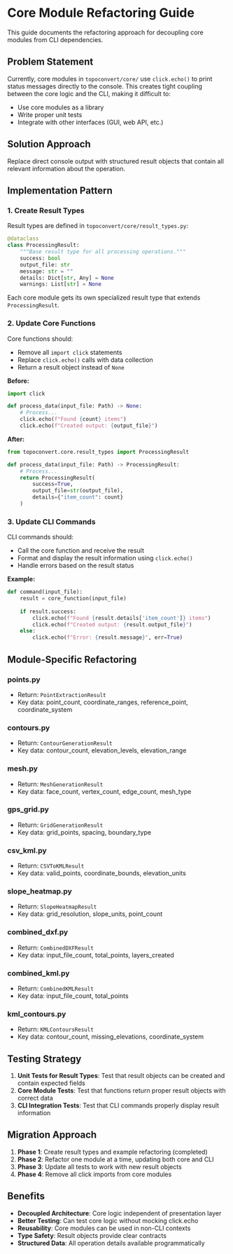 # Core Module Refactoring Guide

This guide documents the refactoring approach for decoupling core modules from CLI dependencies.

## Problem Statement

Currently, core modules in `topoconvert/core/` use `click.echo()` to print status messages directly to the console. This creates tight coupling between the core logic and the CLI, making it difficult to:
- Use core modules as a library
- Write proper unit tests
- Integrate with other interfaces (GUI, web API, etc.)

## Solution Approach

Replace direct console output with structured result objects that contain all relevant information about the operation.

## Implementation Pattern

### 1. Create Result Types

Result types are defined in `topoconvert/core/result_types.py`:

```python
@dataclass
class ProcessingResult:
    """Base result type for all processing operations."""
    success: bool
    output_file: str
    message: str = ""
    details: Dict[str, Any] = None
    warnings: List[str] = None
```

Each core module gets its own specialized result type that extends `ProcessingResult`.

### 2. Update Core Functions

Core functions should:
- Remove all `import click` statements
- Replace `click.echo()` calls with data collection
- Return a result object instead of `None`

**Before:**
```python
import click

def process_data(input_file: Path) -> None:
    # Process...
    click.echo(f"Found {count} items")
    click.echo(f"Created output: {output_file}")
```

**After:**
```python
from topoconvert.core.result_types import ProcessingResult

def process_data(input_file: Path) -> ProcessingResult:
    # Process...
    return ProcessingResult(
        success=True,
        output_file=str(output_file),
        details={"item_count": count}
    )
```

### 3. Update CLI Commands

CLI commands should:
- Call the core function and receive the result
- Format and display the result information using `click.echo()`
- Handle errors based on the result status

**Example:**
```python
def command(input_file):
    result = core_function(input_file)
    
    if result.success:
        click.echo(f"Found {result.details['item_count']} items")
        click.echo(f"Created output: {result.output_file}")
    else:
        click.echo(f"Error: {result.message}", err=True)
```

## Module-Specific Refactoring

### points.py
- Return: `PointExtractionResult`
- Key data: point_count, coordinate_ranges, reference_point, coordinate_system

### contours.py
- Return: `ContourGenerationResult` 
- Key data: contour_count, elevation_levels, elevation_range

### mesh.py
- Return: `MeshGenerationResult`
- Key data: face_count, vertex_count, edge_count, mesh_type

### gps_grid.py
- Return: `GridGenerationResult`
- Key data: grid_points, spacing, boundary_type

### csv_kml.py
- Return: `CSVToKMLResult`
- Key data: valid_points, coordinate_bounds, elevation_units

### slope_heatmap.py
- Return: `SlopeHeatmapResult`
- Key data: grid_resolution, slope_units, point_count

### combined_dxf.py
- Return: `CombinedDXFResult`
- Key data: input_file_count, total_points, layers_created

### combined_kml.py
- Return: `CombinedKMLResult`
- Key data: input_file_count, total_points

### kml_contours.py
- Return: `KMLContoursResult`
- Key data: contour_count, missing_elevations, coordinate_system

## Testing Strategy

1. **Unit Tests for Result Types**: Test that result objects can be created and contain expected fields
2. **Core Module Tests**: Test that functions return proper result objects with correct data
3. **CLI Integration Tests**: Test that CLI commands properly display result information

## Migration Approach

1. **Phase 1**: Create result types and example refactoring (completed)
2. **Phase 2**: Refactor one module at a time, updating both core and CLI
3. **Phase 3**: Update all tests to work with new result objects
4. **Phase 4**: Remove all click imports from core modules

## Benefits

- **Decoupled Architecture**: Core logic independent of presentation layer
- **Better Testing**: Can test core logic without mocking click.echo
- **Reusability**: Core modules can be used in non-CLI contexts
- **Type Safety**: Result objects provide clear contracts
- **Structured Data**: All operation details available programmatically